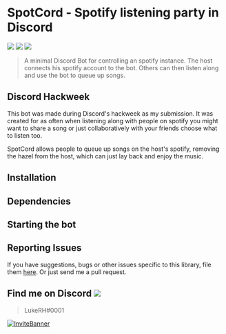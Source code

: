 # SpotCord - Spotify listening party in Discord

![][tag-lisence]
![][tag-issues]
![][tag-pull]

> A minimal Discord Bot for controlling an spotify instance. The host connects his spotify account to the bot. Others can then listen along and use the bot to queue up songs. 

## Discord Hackweek
This bot was made during Discord's hackweek as my submission. It was created for as often when listening along with people on spotify you might want to share a song or just collaboratively with your friends choose what to listen too.

SpotCord allows people to queue up songs on the host's spotify, removing the hazel from the host, which can just lay back and enjoy the music. 


## Installation

## Dependencies

## Starting the bot

## Reporting Issues
If you have suggestions, bugs or other issues specific to this library, file them [here](https://github.com/LukasRH/SpotCord/issues). Or just send me a pull request.

## Find me on Discord ![][tag-discord]
> LukeRH#0001

[![InviteBanner](https://user-images.githubusercontent.com/16747705/60059041-111b6600-96eb-11e9-9c26-6c0e8e9b9164.png)](https://discord.gg/PyKMjq8)

<!-- Markdown link & img dfn's -->
[tag-lisence]: https://img.shields.io/github/license/LukasRH/SpotCord.svg?style=flat-square
[tag-issues]: https://img.shields.io/github/issues/LukasRH/SpotCord.svg?style=flat-square
[tag-pull]: https://img.shields.io/github/issues-pr/LukasRH/spotcord.svg?style=flat-square
[tag-discord]: https://img.shields.io/discord/580822439773208581.svg


